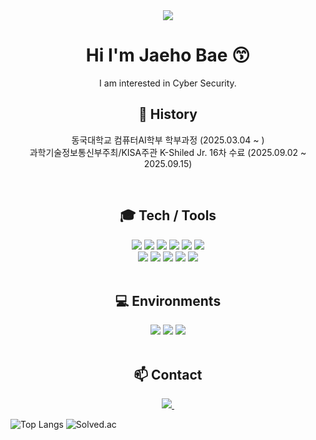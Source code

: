 <div align="center">
<div>
    <img src="https://capsule-render.vercel.app/api?type=waving&height=200&color=gradient&customColorList=2&text=Secuho&fontSize=55&fontAlign=75&fontAlignY=37" />
</div>

<h1 style="text-align:center"> Hi I'm Jaeho Bae 😙</h1> I am interested in Cyber Security.

## 📝 History
동국대학교 컴퓨터AI학부 학부과정 (2025.03.04 ~ ) <br>
과학기술정보통신부주최/KISA주관 K-Shiled Jr. 16차 수료 (2025.09.02 ~ 2025.09.15) <br>

<br>

## 🎓 Tech / Tools
<div align="center">
    <img src="https://img.shields.io/badge/C-%23A8B9CC.svg?&style=for-the-badge&logo=C&logoColor=black" />
    <img src="https://img.shields.io/badge/python-%233776AB.svg?&style=for-the-badge&logo=python&logoColor=white" />
    <img src="https://img.shields.io/badge/mysql-%234479A1.svg?&style=for-the-badge&logo=mysql&logoColor=white" />
    <img src="https://img.shields.io/badge/html5-%23E34F26.svg?&style=for-the-badge&logo=html5&logoColor=white" />
    <img src="https://img.shields.io/badge/javascript-%23F7DF1E.svg?&style=for-the-badge&logo=javascript&logoColor=black" />
    <img src="https://img.shields.io/badge/css3-%231572B6.svg?&style=for-the-badge&logo=css3&logoColor=white" />
<br>
    <img src="https://img.shields.io/badge/apache-%23D22128.svg?&style=for-the-badge&logo=apache&logoColor=white" />
    <img src="https://img.shields.io/badge/nginx-%23269539.svg?&style=for-the-badge&logo=nginx&logoColor=white" />
    <img src="https://img.shields.io/badge/docker-%232496ED.svg?&style=for-the-badge&logo=docker&logoColor=white" />
    <img src="https://img.shields.io/badge/portainer-13BEF9.svg?style=for-the-badge&logo=portainer&logoColor=black" />
    <img src="https://img.shields.io/badge/wireshark-%231679A7.svg?&style=for-the-badge&logo=wireshark&logoColor=white" />
</div>

<br>

## 💻 Environments
<div align="center">
    <img src="https://img.shields.io/badge/ubuntu-%23E95420.svg?&style=for-the-badge&logo=ubuntu&logoColor=white" />
    <img src="https://img.shields.io/badge/kali%20linux-%23557C94.svg?&style=for-the-badge&logo=kali%20linux&logoColor=white" />
    <img src="https://img.shields.io/badge/synology-%23B5B5B6.svg?&style=for-the-badge&logo=synology&logoColor=black" />
</div>

<br>

## 📫 Contact
  <a href="mailto:secuho@secuho.life">
    <img
      src="https://img.shields.io/badge/secuho@secuho.life-D14836?style=for-the-badge&logo=gmail&logoColor=white"/>&nbsp
  </a>
</div>

![Top Langs](https://github-readme-stats.vercel.app/api/top-langs/?username=secuho&layout=compact)
![Solved.ac](http://mazassumnida.wtf/api/v2/generate_badge?boj=secuho)
